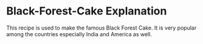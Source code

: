 # Black-Forest-Cake Explanation
This recipe is used to make the famous Black Forest Cake. It is very popular among the countries especially India and America as well. 